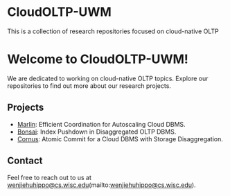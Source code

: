 # CloudOLTP-UWM

This is a collection of research repositories focused on cloud-native OLTP 


# Welcome to CloudOLTP-UWM!

We are dedicated to working on cloud-native OLTP topics. Explore our repositories to find out more about our research projects.

## Projects

- [Marlin](https://github.com/CloudOLTP-UWM/Marlin): Efficient Coordination for Autoscaling Cloud DBMS.
- [Bonsai](https://github.com/CloudOLTP-UWM/Bonsai-private): Index Pushdown in Disaggregated OLTP DBMS.
- [Cornus](https://github.com/CloudOLTP-UWM/Cornus): Atomic Commit for a Cloud DBMS with Storage Disaggregation.

## Contact

Feel free to reach out to us at wenjiehuhippo@cs.wisc.edu(mailto:wenjiehuhippo@cs.wisc.edu).
